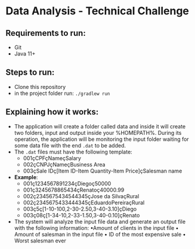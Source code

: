 # Data Analysis - Technical Challenge
## Requirements to run:
 - Git
 - Java 11+

##  Steps to run:
- Clone this repository
- in the project folder run: `./gradlew run`
##  Explaining how it works:
- The application will create a folder called data and inside it will create two folders, input and output inside your %HOMEPATH%. During its operation, the application will be monitoring the input folder waiting for some data file with the end `.dat` to be added.
- The `.dat` files must have the following template:
	- 001çCPFçNameçSalary
	- 002çCNPJçNameçBusiness Area
	- 003çSale IDç[Item ID-Item Quantity-Item Price]çSalesman name
- **Example**:
	- 001ç1234567891234çDiegoç50000 
    - 001ç3245678865434çRenatoç40000.99
    - 002ç2345675434544345çJose da SilvaçRural
    - 002ç2345675433444345çEduardoPereiraçRural
    - 003ç5ç[1-10-100,2-30-2.50,3-40-3.10]çDiego
    - 003ç08ç[1-34-10,2-33-1.50,3-40-0.10]çRenato
- The system will analyze the input file data and generate an output file with the following information:
	•Amount of clients in the input file
	• Amount of salesman in the input file
	• ID of the most expensive sale
	• Worst salesman ever

